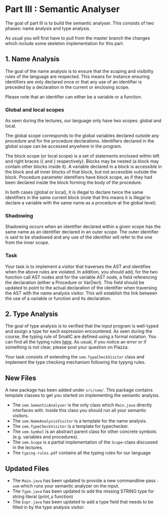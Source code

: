 # Part III : Semantic Analyser

The goal of part III is to build the semantic analyser. This consists of two phases: name analysis and type analysis.

As usual you will first have to pull from the master branch the changes which include some skeleton implementation for this part.

## 1. Name Analysis

The goal of the name analysis is to ensure that the scoping and visibility rules of the language are respected. This means for instance ensuring identifiers are only declared once or that any use of an identifier is preceded by a declaration in the current or enclosing scope.

Please note that an identifier can either be a variable or a function.

### Global and local scopes

As seen during the lectures, our language only have two scopes: global and local.

The global scope corresponds to the global variables declared outside any procedure and for the procedure declarations. Identifiers declared in the global scope can be accessed anywhere in the program.

The block scope (or local scope) is a set of statements enclosed within left and right braces ({ and } respectively). Blocks may be nested (a block may contain other blocks inside it). A variable declared in a block is accessible in the block and all inner blocks of that block, but not accessible outside the block. Procedure parameter identifiers have block scope, as if they had been declared inside the block forming the body of the procedure.

In both cases (global or local), it is illegal to declare twice the same identifiers in the same current block (note that this means it is illegal to declare a variable with the same name as a procedure at the global level).


### Shadowing

Shadowing occurs when an identifier declared within a given scope has the same name as an identifier declared in an outer scope. The outer identifier is said to be shadowed and any use of the identifier will refer to the one from the inner scope.

### Task

Your task is to implement a visitor that traverses the AST and identifies when the above rules are violated. In addition, you should add, for the two function call AST nodes and for the variable AST node, a field referencing the declaration (either a Procedure or VarDecl). This field should be updated to point to the actual declaration of the identifier when traversing the AST with the name analysis visitor. This will establish the link between the use of a variable or function and its declaration.


## 2. Type Analysis

The goal of type analysis is to verified that the input program is well-typed and assign a type for each expression encountered.
As seen during the course, the typing rule of SmallC are defined using a formal notation.
You can find all the typing rules [here](./typing-rules.pdf).
As usual, if you notice an error or if something is not clear, please post your question on Piazza.

Your task consists of extending the `sem.TypeCheckVisitor` class and implement the type checking mechanism following the typyng rules.


## New Files

A new package has been added under `src/sem/`. This package contains template classes to get you started on implementing the semantic analysis.

 * The `sem.SemanticAnalyzer` is the only class which `Main.java` directly interfaces with. Inside this class you should run all your semantic visitors.
 * The `sem.NameAnalysisVisitor` is a template for the name analysis.
 * The `sem.TypeCheckVisitor` is a template for typechecker.
 * The `sem.Symbol` is an abstract parent class for other concrete symbols (e.g. variables and procedures).
 * The `sem.Scope` is a partial implementation of the `Scope`-class discussed in the lectures.
 * The `typing-rules.pdf` contains all the typing rules for our language

## Updated Files

* The `Main.java` has been updated to provide a new commandline pass `-sem` which runs your semantic analyzer on the input.
* The `Type.java` has been updated to add the missing STRING type for string literal (print_s function)
* The `Expr.java` has been updated to add a type field that needs to be filled in by the type analysis visitor.

